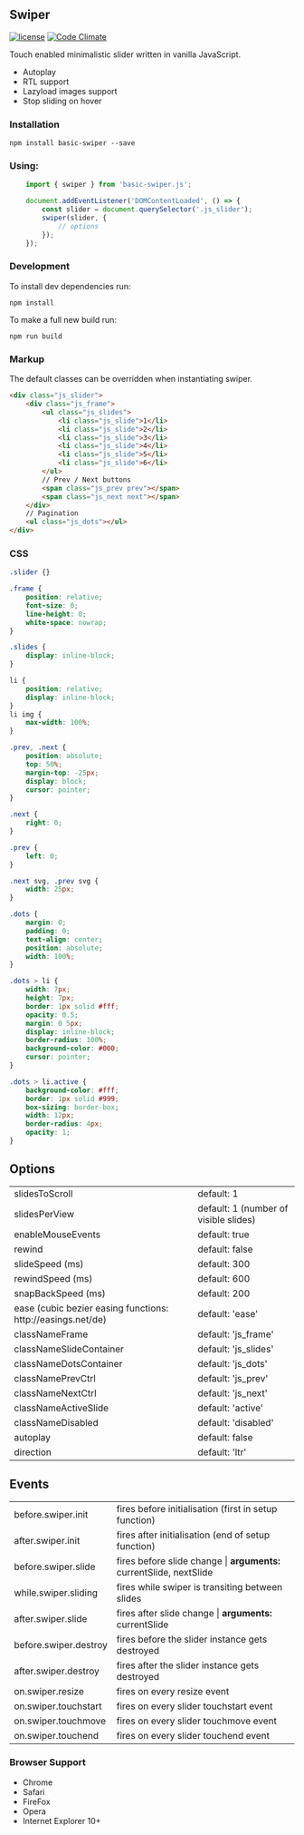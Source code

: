 
## Swiper
[![license](http://img.shields.io/badge/license-MIT-blue.svg?style=flat)](https://raw.githubusercontent.com/AmitM30/basic-swiper/master/LICENSE) [![Code Climate](https://codeclimate.com/github/AmitM30/basic-swiper/badges/gpa.svg)](https://codeclimate.com/github/AmitM30/basic-swiper)

Touch enabled minimalistic slider written in vanilla JavaScript.

- Autoplay
- RTL support
- Lazyload images support
- Stop sliding on hover

### Installation

```
npm install basic-swiper --save
```

### Using:

```js
    import { swiper } from 'basic-swiper.js';

    document.addEventListener('DOMContentLoaded', () => {
        const slider = document.querySelector('.js_slider');
        swiper(slider, {
            // options
        });
    });
```

### Development

To install dev dependencies run:
```
npm install
```
To make a full new build run:
```
npm run build
```

### Markup
The default classes can be overridden when instantiating swiper.
```html
<div class="js_slider">
    <div class="js_frame">
        <ul class="js_slides">
            <li class="js_slide">1</li>
            <li class="js_slide">2</li>
            <li class="js_slide">3</li>
            <li class="js_slide">4</li>
            <li class="js_slide">5</li>
            <li class="js_slide">6</li>
        </ul>
        // Prev / Next buttons
        <span class="js_prev prev"></span>
        <span class="js_next next"></span>
    </div>
    // Pagination
    <ul class="js_dots"></ul>
</div>
```

### CSS

```css
.slider {}

.frame {
    position: relative;
    font-size: 0;
    line-height: 0;
    white-space: nowrap;
}

.slides {
    display: inline-block;
}

li {
    position: relative;
    display: inline-block;
}
li img {
    max-width: 100%;
}

.prev, .next {
    position: absolute;
    top: 50%;
    margin-top: -25px;
    display: block;
    cursor: pointer;
}

.next {
    right: 0;
}

.prev {
    left: 0;
}

.next svg, .prev svg {
    width: 25px;
}

.dots {
    margin: 0;
    padding: 0;
    text-align: center;
    position: absolute;
    width: 100%;
}

.dots > li {
    width: 7px;
    height: 7px;
    border: 1px solid #fff;
    opacity: 0.5;
    margin: 0 5px;
    display: inline-block;
    border-radius: 100%;
    background-color: #000;
    cursor: pointer;
}

.dots > li.active {
    background-color: #fff;
    border: 1px solid #999;
    box-sizing: border-box;
    width: 12px;
    border-radius: 4px;
    opacity: 1;
}
```

## Options

<table>
    <tr>
        <td>slidesToScroll</td>
        <td>default: 1</td>
    </tr>
    <tr>
        <td>slidesPerView</td>
        <td>default: 1 (number of visible slides)</td>
    </tr>
    <tr>
        <td>enableMouseEvents</td>
        <td>default: true</td>
    </tr>
    <tr>
        <td>rewind</td>
        <td>default: false</td>
    </tr>
    <tr>
        <td>slideSpeed (ms)</td>
        <td>default: 300</td>
    </tr>
    <tr>
        <td>rewindSpeed (ms)</td>
        <td>default: 600</td>
    </tr>
    <tr>
        <td>snapBackSpeed (ms)</td>
        <td>default: 200</td>
    </tr>
    <tr>
        <td>ease (cubic bezier easing functions: http://easings.net/de)</td>
        <td>default: 'ease'</td>
    </tr>
    <tr>
        <td>classNameFrame</td>
        <td>default: 'js_frame'</td>
    </tr>
    <tr>
        <td>classNameSlideContainer</td>
        <td>default: 'js_slides'</td>
    </tr>
    <tr>
        <td>classNameDotsContainer</td>
        <td>default: 'js_dots'</td>
    </tr>
    <tr>
        <td>classNamePrevCtrl</td>
        <td>default: 'js_prev'</td>
    </tr>
    <tr>
        <td>classNameNextCtrl</td>
        <td>default: 'js_next'</td>
    </tr>
    <tr>
        <td>classNameActiveSlide</td>
        <td>default: 'active'</td>
    </tr>
    <tr>
        <td>classNameDisabled</td>
        <td>default: 'disabled'</td>
    </tr>
    <tr>
        <td>autoplay</td>
        <td>default: false</td>
    </tr>
    <tr>
        <td>direction</td>
        <td>default: 'ltr'</td>
    </tr>
</table>

## Events

<table>
    <tr>
        <td>before.swiper.init</td>
        <td>fires before initialisation (first in setup function)</td>
    </tr>
    <tr>
        <td>after.swiper.init</td>
        <td>fires after initialisation (end of setup function)</td>
    </tr>
    <tr>
        <td>before.swiper.slide</td>
        <td>fires before slide change | <strong>arguments:</strong> currentSlide, nextSlide</td>
    </tr>
    <tr>
        <td>while.swiper.sliding</td>
        <td>fires while swiper is transiting between slides</td>
    </tr>
    <tr>
        <td>after.swiper.slide</td>
        <td>fires after slide change | <strong>arguments:</strong> currentSlide</td>
    </tr>
    <tr>
        <td>before.swiper.destroy</td>
        <td>fires before the slider instance gets destroyed</td>
    </tr>
    <tr>
        <td>after.swiper.destroy</td>
        <td>fires after the slider instance gets destroyed</td>
    </tr>
    <tr>
        <td>on.swiper.resize</td>
        <td>fires on every resize event</td>
    </tr>
    <tr>
        <td>on.swiper.touchstart</td>
        <td>fires on every slider touchstart event</td>
    </tr>
    <tr>
        <td>on.swiper.touchmove</td>
        <td>fires on every slider touchmove event</td>
    </tr>
    <tr>
        <td>on.swiper.touchend</td>
        <td>fires on every slider touchend event</td>
    </tr>
</table>

### Browser Support

* Chrome
* Safari
* FireFox
* Opera
* Internet Explorer 10+
